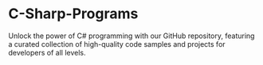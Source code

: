 # C-Sharp-Programs
Unlock the power of C# programming with our GitHub repository, featuring a curated collection of high-quality code samples and projects for developers of all levels.
